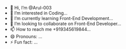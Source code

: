 - 👋 Hi, I’m @Arul-003
- 👀 I’m interested in Coding...
- 🌱 I’m currently learning Front-End Development...
- 💞️ I’m looking to collaborate on Front-End Developer...
- 📫 How to reach me +919345619844...
- 😄 Pronouns: ...
- ⚡ Fun fact: ...

<!---
Arul-003/Arul-003 is a ✨ special ✨ repository because its `README.md` (this file) appears on your GitHub profile.
You can click the Preview link to take a look at your changes.
--->
